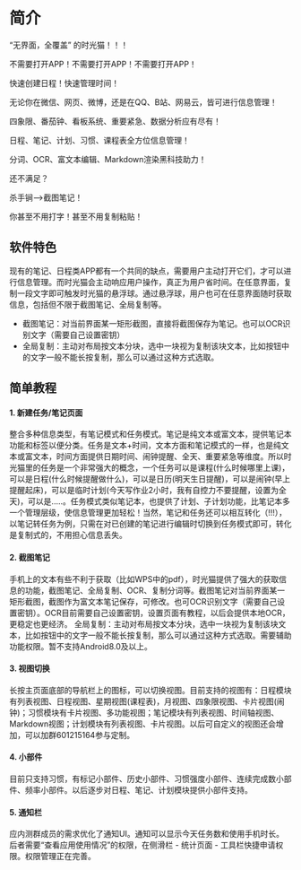 # 简介

“无界面，全覆盖” 的时光猫！！！

不需要打开APP！不需要打开APP！不需要打开APP！

快速创建日程！快速管理时间！

无论你在微信、网页、微博，还是在QQ、B站、网易云，皆可进行信息管理！

四象限、番茄钟、看板系统、重要紧急、数据分析应有尽有！

日程、笔记、计划、习惯、课程表全方位信息管理！

分词、OCR、富文本编辑、Markdown渲染黑科技助力！

还不满足？

杀手锏——&gt;截图笔记！

你甚至不用打字！甚至不用复制粘贴！



## 软件特色

现有的笔记、日程类APP都有一个共同的缺点，需要用户主动打开它们，才可以进行信息管理。而时光猫会主动响应用户操作，真正为用户省时间。在任意界面，复制一段文字即可触发时光猫的悬浮球。通过悬浮球，用户也可在任意界面随时获取信息，包括但不限于截图笔记、全局复制等。

* 截图笔记：对当前界面某一矩形截图，直接将截图保存为笔记。也可以OCR识别文字（需要自己设置密钥）
* 全局复制：主动对布局按文本分块，选中一块视为复制该块文本，比如按钮中的文字一般不能长按复制，那么可以通过这种方式选取。

## 简单教程

#### 1. 新建任务/笔记页面

整合多种信息类型，有笔记模式和任务模式。笔记是纯文本或富文本，提供笔记本功能和标签以便分类。任务是文本+时间，文本方面和笔记模式的一样，也是纯文本或富文本，时间方面提供日期时间、闹钟提醒、全天、重要紧急等维度。所以时光猫里的任务是一个非常强大的概念，一个任务可以是课程\(什么时候哪里上课\)，可以是日程\(什么时候提醒做什么\)，可以是日历\(明天生日提醒\)，可以是闹钟\(早上提醒起床\)，可以是临时计划\(今天写作业2小时，我有自控力不要提醒，设置为全天\)，可以是.....。任务模式类似笔记本，也提供了计划、子计划功能，比笔记本多一个管理层级，使信息管理更加轻松！当然，笔记和任务还可以相互转化（!!!），以笔记转任务为例，只需在对已创建的笔记进行编辑时切换到任务模式即可，转化是复制式的，不用担心信息丢失。

#### 2. 截图笔记

手机上的文本有些不利于获取（比如WPS中的pdf），时光猫提供了强大的获取信息的功能，截图笔记、全局复制、OCR、复制分词等。截图笔记对当前界面某一矩形截图，截图作为富文本笔记保存，可修改。也可OCR识别文字（需要自己设置密钥）。OCR目前需要自己设置密钥，设置页面有教程，以后会提供本地OCR，更稳定也更经济。 全局复制：主动对布局按文本分块，选中一块视为复制该块文本，比如按钮中的文字一般不能长按复制，那么可以通过这种方式选取。需要辅助功能权限。暂不支持Android8.0及以上。

#### 3. 视图切换

长按主页面底部的导航栏上的图标，可以切换视图。目前支持的视图有：日程模块有列表视图、日程视图、星期视图\(课程表\)，月视图、四象限视图、卡片视图\(闹钟\)；习惯模块有卡片视图、多功能视图；笔记模块有列表视图、时间轴视图、Markdown视图；计划模块有列表视图、卡片视图。以后可自定义的视图还会增加，可以加群601215164参与定制。

#### 4. 小部件

目前只支持习惯，有标记小部件、历史小部件、习惯强度小部件、连续完成数小部件、频率小部件。以后逐步对日程、笔记、计划模块提供小部件支持。

#### 5. 通知栏

应内测群成员的需求优化了通知UI。通知可以显示今天任务数和使用手机时长。后者需要“查看应用使用情况”的权限，在侧滑栏 - 统计页面 - 工具栏快捷申请权限。权限管理正在完善。


